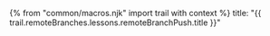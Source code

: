 {% from "common/macros.njk" import trail with context %}
<frontmatter>
title: "{{ trail.remoteBranches.lessons.remoteBranchPush.title }}"
</frontmatter>

<include src="unit-inPage-asFlat.md" boilerplate />